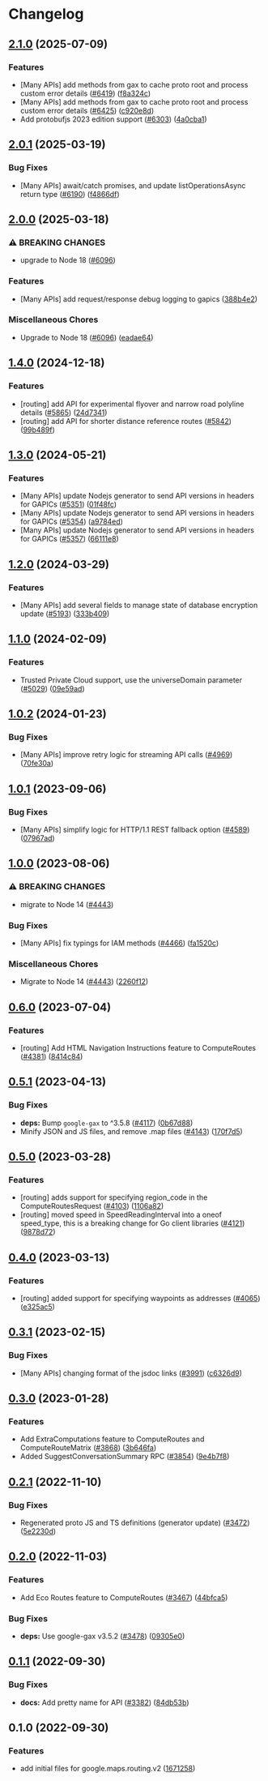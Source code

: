 # Changelog

## [2.1.0](https://github.com/googleapis/google-cloud-node/compare/routing-v2.0.1...routing-v2.1.0) (2025-07-09)


### Features

* [Many APIs] add methods from gax to cache proto root and process custom error details ([#6419](https://github.com/googleapis/google-cloud-node/issues/6419)) ([f8a324c](https://github.com/googleapis/google-cloud-node/commit/f8a324ca5c3bc0f730e4ed67d9407c44f2414936))
* [Many APIs] add methods from gax to cache proto root and process custom error details ([#6425](https://github.com/googleapis/google-cloud-node/issues/6425)) ([c920e8d](https://github.com/googleapis/google-cloud-node/commit/c920e8d0d43be81fc171bc5f7d59800b66b830b8))
* Add protobufjs 2023 edition support ([#6303](https://github.com/googleapis/google-cloud-node/issues/6303)) ([4a0cba1](https://github.com/googleapis/google-cloud-node/commit/4a0cba1e41a9aeb9c15ad31487ef013c8277cfef))

## [2.0.1](https://github.com/googleapis/google-cloud-node/compare/routing-v2.0.0...routing-v2.0.1) (2025-03-19)


### Bug Fixes

* [Many APIs] await/catch promises, and update listOperationsAsync return type ([#6190](https://github.com/googleapis/google-cloud-node/issues/6190)) ([f4866df](https://github.com/googleapis/google-cloud-node/commit/f4866dfa6ab481163150f54928a9857d2dfef948))

## [2.0.0](https://github.com/googleapis/google-cloud-node/compare/routing-v1.4.0...routing-v2.0.0) (2025-03-18)


### ⚠ BREAKING CHANGES

* upgrade to Node 18 ([#6096](https://github.com/googleapis/google-cloud-node/issues/6096))

### Features

* [Many APIs] add request/response debug logging to gapics ([388b4e2](https://github.com/googleapis/google-cloud-node/commit/388b4e20329b7f6fc0dd061dddff573c45104213))


### Miscellaneous Chores

* Upgrade to Node 18 ([#6096](https://github.com/googleapis/google-cloud-node/issues/6096)) ([eadae64](https://github.com/googleapis/google-cloud-node/commit/eadae64d54e07aa2c65097ea52e65008d4e87436))

## [1.4.0](https://github.com/googleapis/google-cloud-node/compare/routing-v1.3.0...routing-v1.4.0) (2024-12-18)


### Features

* [routing] add API for experimental flyover and narrow road polyline details ([#5865](https://github.com/googleapis/google-cloud-node/issues/5865)) ([24d7341](https://github.com/googleapis/google-cloud-node/commit/24d7341b387fc8f6d286ff945bc9aed54ddcc7df))
* [routing] add API for shorter distance reference routes ([#5842](https://github.com/googleapis/google-cloud-node/issues/5842)) ([99b489f](https://github.com/googleapis/google-cloud-node/commit/99b489f1170ceb45d3ce6cb8d56c8c7aa671ad03))

## [1.3.0](https://github.com/googleapis/google-cloud-node/compare/routing-v1.2.0...routing-v1.3.0) (2024-05-21)


### Features

* [Many APIs] update Nodejs generator to send API versions in headers for GAPICs ([#5351](https://github.com/googleapis/google-cloud-node/issues/5351)) ([01f48fc](https://github.com/googleapis/google-cloud-node/commit/01f48fce63ec4ddf801d59ee2b8c0db9f6fb8372))
* [Many APIs] update Nodejs generator to send API versions in headers for GAPICs ([#5354](https://github.com/googleapis/google-cloud-node/issues/5354)) ([a9784ed](https://github.com/googleapis/google-cloud-node/commit/a9784ed3db6ee96d171762308bbbcd57390b6866))
* [Many APIs] update Nodejs generator to send API versions in headers for GAPICs ([#5357](https://github.com/googleapis/google-cloud-node/issues/5357)) ([66111e8](https://github.com/googleapis/google-cloud-node/commit/66111e8d285a2357bc477004d1880b70934a60d2))

## [1.2.0](https://github.com/googleapis/google-cloud-node/compare/routing-v1.1.0...routing-v1.2.0) (2024-03-29)


### Features

* [Many APIs] add several fields to manage state of database encryption update ([#5193](https://github.com/googleapis/google-cloud-node/issues/5193)) ([333b409](https://github.com/googleapis/google-cloud-node/commit/333b40951a255ecfab249bd6e7ace5877270ec85))

## [1.1.0](https://github.com/googleapis/google-cloud-node/compare/routing-v1.0.2...routing-v1.1.0) (2024-02-09)


### Features

* Trusted Private Cloud support, use the universeDomain parameter  ([#5029](https://github.com/googleapis/google-cloud-node/issues/5029)) ([09e59ad](https://github.com/googleapis/google-cloud-node/commit/09e59ad6e34001a33d01894ccd5a0643f1a84883))

## [1.0.2](https://github.com/googleapis/google-cloud-node/compare/routing-v1.0.1...routing-v1.0.2) (2024-01-23)


### Bug Fixes

* [Many APIs] improve retry logic for streaming API calls ([#4969](https://github.com/googleapis/google-cloud-node/issues/4969)) ([70fe30a](https://github.com/googleapis/google-cloud-node/commit/70fe30af077ab6042822d62d31ca740dd5df55dd))

## [1.0.1](https://github.com/googleapis/google-cloud-node/compare/routing-v1.0.0...routing-v1.0.1) (2023-09-06)


### Bug Fixes

* [Many APIs] simplify logic for HTTP/1.1 REST fallback option ([#4589](https://github.com/googleapis/google-cloud-node/issues/4589)) ([07967ad](https://github.com/googleapis/google-cloud-node/commit/07967add1b5fc28b548cf74721b595ea0ba90d5b))

## [1.0.0](https://github.com/googleapis/google-cloud-node/compare/routing-v0.6.0...routing-v1.0.0) (2023-08-06)


### ⚠ BREAKING CHANGES

* migrate to Node 14 ([#4443](https://github.com/googleapis/google-cloud-node/issues/4443))

### Bug Fixes

* [Many APIs] fix typings for IAM methods ([#4466](https://github.com/googleapis/google-cloud-node/issues/4466)) ([fa1520c](https://github.com/googleapis/google-cloud-node/commit/fa1520c3eb526efd3523d9cea349ed31683d5889))


### Miscellaneous Chores

* Migrate to Node 14 ([#4443](https://github.com/googleapis/google-cloud-node/issues/4443)) ([2260f12](https://github.com/googleapis/google-cloud-node/commit/2260f12543d171bda95345e53475f5f0fdc45770))

## [0.6.0](https://github.com/googleapis/google-cloud-node/compare/routing-v0.5.1...routing-v0.6.0) (2023-07-04)


### Features

* [routing] Add HTML Navigation Instructions feature to ComputeRoutes ([#4381](https://github.com/googleapis/google-cloud-node/issues/4381)) ([8414c84](https://github.com/googleapis/google-cloud-node/commit/8414c8458133ecc654d25eeb8b0b90c4dac9ff04))

## [0.5.1](https://github.com/googleapis/google-cloud-node/compare/routing-v0.5.0...routing-v0.5.1) (2023-04-13)


### Bug Fixes

* **deps:** Bump `google-gax` to ^3.5.8 ([#4117](https://github.com/googleapis/google-cloud-node/issues/4117)) ([0b67d88](https://github.com/googleapis/google-cloud-node/commit/0b67d883963643ce1b4f6d2ccd3e8d37adf6e029))
* Minify JSON and JS files, and remove .map files ([#4143](https://github.com/googleapis/google-cloud-node/issues/4143)) ([170f7d5](https://github.com/googleapis/google-cloud-node/commit/170f7d57b8fd344d182a8e758867b8124722eebc))

## [0.5.0](https://github.com/googleapis/google-cloud-node/compare/routing-v0.4.0...routing-v0.5.0) (2023-03-28)


### Features

* [routing] adds support for specifying region_code in the ComputeRoutesRequest ([#4103](https://github.com/googleapis/google-cloud-node/issues/4103)) ([1106a82](https://github.com/googleapis/google-cloud-node/commit/1106a824dbddc7296f069a0a3e063b0ec9fc914f))
* [routing] moved speed in SpeedReadingInterval into a oneof speed_type, this is a breaking change for Go client libraries ([#4121](https://github.com/googleapis/google-cloud-node/issues/4121)) ([9878d72](https://github.com/googleapis/google-cloud-node/commit/9878d722f634f356590014ea8f2f035bb1b134db))

## [0.4.0](https://github.com/googleapis/google-cloud-node/compare/routing-v0.3.1...routing-v0.4.0) (2023-03-13)


### Features

* [routing] added support for specifying waypoints as addresses ([#4065](https://github.com/googleapis/google-cloud-node/issues/4065)) ([e325ac5](https://github.com/googleapis/google-cloud-node/commit/e325ac51cf2550cc9d9dba6a8145d4affe766930))

## [0.3.1](https://github.com/googleapis/google-cloud-node/compare/routing-v0.3.0...routing-v0.3.1) (2023-02-15)


### Bug Fixes

* [Many APIs] changing format of the jsdoc links ([#3991](https://github.com/googleapis/google-cloud-node/issues/3991)) ([c6326d9](https://github.com/googleapis/google-cloud-node/commit/c6326d90abb9b649b25052e4afe7b3eb0f65bcb4))

## [0.3.0](https://github.com/googleapis/google-cloud-node/compare/routing-v0.2.1...routing-v0.3.0) (2023-01-28)


### Features

* Add ExtraComputations feature to ComputeRoutes and ComputeRouteMatrix ([#3868](https://github.com/googleapis/google-cloud-node/issues/3868)) ([3b646fa](https://github.com/googleapis/google-cloud-node/commit/3b646fabd5aa4f29a176817d5ed6a23de9583ccb))
* Added SuggestConversationSummary RPC ([#3854](https://github.com/googleapis/google-cloud-node/issues/3854)) ([9e4b7f8](https://github.com/googleapis/google-cloud-node/commit/9e4b7f8d27dbb1ac011267f9b96ce90d2ff7a74b))

## [0.2.1](https://github.com/googleapis/google-cloud-node/compare/routing-v0.2.0...routing-v0.2.1) (2022-11-10)


### Bug Fixes

* Regenerated proto JS and TS definitions (generator update) ([#3472](https://github.com/googleapis/google-cloud-node/issues/3472)) ([5e2230d](https://github.com/googleapis/google-cloud-node/commit/5e2230dfc4302bb2ac9628ff4200eb46509e103d))

## [0.2.0](https://github.com/googleapis/google-cloud-node/compare/routing-v0.1.1...routing-v0.2.0) (2022-11-03)


### Features

* Add Eco Routes feature to ComputeRoutes ([#3467](https://github.com/googleapis/google-cloud-node/issues/3467)) ([44bfca5](https://github.com/googleapis/google-cloud-node/commit/44bfca543e2663c0bbc956dafbd5f9eaea61818f))


### Bug Fixes

* **deps:** Use google-gax v3.5.2 ([#3478](https://github.com/googleapis/google-cloud-node/issues/3478)) ([09305e0](https://github.com/googleapis/google-cloud-node/commit/09305e06548b89dc17bb3d3167e2d1e69588caa4))

## [0.1.1](https://github.com/googleapis/google-cloud-node/compare/routing-v0.1.0...routing-v0.1.1) (2022-09-30)


### Bug Fixes

* **docs:** Add pretty name for API ([#3382](https://github.com/googleapis/google-cloud-node/issues/3382)) ([84db53b](https://github.com/googleapis/google-cloud-node/commit/84db53b4843df2511fee9da794b5429bd40b214d))

## 0.1.0 (2022-09-30)


### Features

* add initial files for google.maps.routing.v2 ([1671258](https://github.com/googleapis/google-cloud-node/commit/1671258fe7d2ad326ed105107d788fb3c295fb3b))
